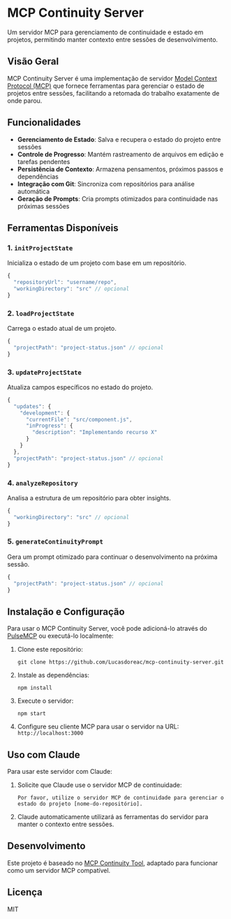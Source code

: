 # MCP Continuity Server

Um servidor MCP para gerenciamento de continuidade e estado em projetos, permitindo manter contexto entre sessões de desenvolvimento.

## Visão Geral

MCP Continuity Server é uma implementação de servidor [Model Context Protocol (MCP)](https://modelcontextprotocol.io/) que fornece ferramentas para gerenciar o estado de projetos entre sessões, facilitando a retomada do trabalho exatamente de onde parou.

## Funcionalidades

- **Gerenciamento de Estado**: Salva e recupera o estado do projeto entre sessões
- **Controle de Progresso**: Mantém rastreamento de arquivos em edição e tarefas pendentes
- **Persistência de Contexto**: Armazena pensamentos, próximos passos e dependências
- **Integração com Git**: Sincroniza com repositórios para análise automática
- **Geração de Prompts**: Cria prompts otimizados para continuidade nas próximas sessões

## Ferramentas Disponíveis

### 1. `initProjectState`
Inicializa o estado de um projeto com base em um repositório.

```javascript
{
  "repositoryUrl": "username/repo",
  "workingDirectory": "src" // opcional
}
```

### 2. `loadProjectState`
Carrega o estado atual de um projeto.

```javascript
{
  "projectPath": "project-status.json" // opcional
}
```

### 3. `updateProjectState`
Atualiza campos específicos no estado do projeto.

```javascript
{
  "updates": {
    "development": {
      "currentFile": "src/component.js",
      "inProgress": {
        "description": "Implementando recurso X"
      }
    }
  },
  "projectPath": "project-status.json" // opcional
}
```

### 4. `analyzeRepository`
Analisa a estrutura de um repositório para obter insights.

```javascript
{
  "workingDirectory": "src" // opcional
}
```

### 5. `generateContinuityPrompt`
Gera um prompt otimizado para continuar o desenvolvimento na próxima sessão.

```javascript
{
  "projectPath": "project-status.json" // opcional
}
```

## Instalação e Configuração

Para usar o MCP Continuity Server, você pode adicioná-lo através do [PulseMCP](https://www.pulsemcp.com/servers) ou executá-lo localmente:

1. Clone este repositório:
   ```
   git clone https://github.com/Lucasdoreac/mcp-continuity-server.git
   ```

2. Instale as dependências:
   ```
   npm install
   ```

3. Execute o servidor:
   ```
   npm start
   ```

4. Configure seu cliente MCP para usar o servidor na URL: `http://localhost:3000`

## Uso com Claude

Para usar este servidor com Claude:

1. Solicite que Claude use o servidor MCP de continuidade:
   ```
   Por favor, utilize o servidor MCP de continuidade para gerenciar o estado do projeto [nome-do-repositório].
   ```

2. Claude automaticamente utilizará as ferramentas do servidor para manter o contexto entre sessões.

## Desenvolvimento

Este projeto é baseado no [MCP Continuity Tool](https://github.com/Lucasdoreac/mcp-continuity-tool), adaptado para funcionar como um servidor MCP compatível.

## Licença

MIT
